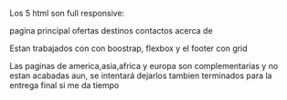 Los 5 html son full responsive:

pagina principal
ofertas
destinos
contactos
acerca de

Estan trabajados con con boostrap, flexbox y el footer con grid


Las paginas de america,asia,africa y europa son complementarias y no estan acabadas aun, se intentará dejarlos tambien terminados para la entrega final si me da tiempo
